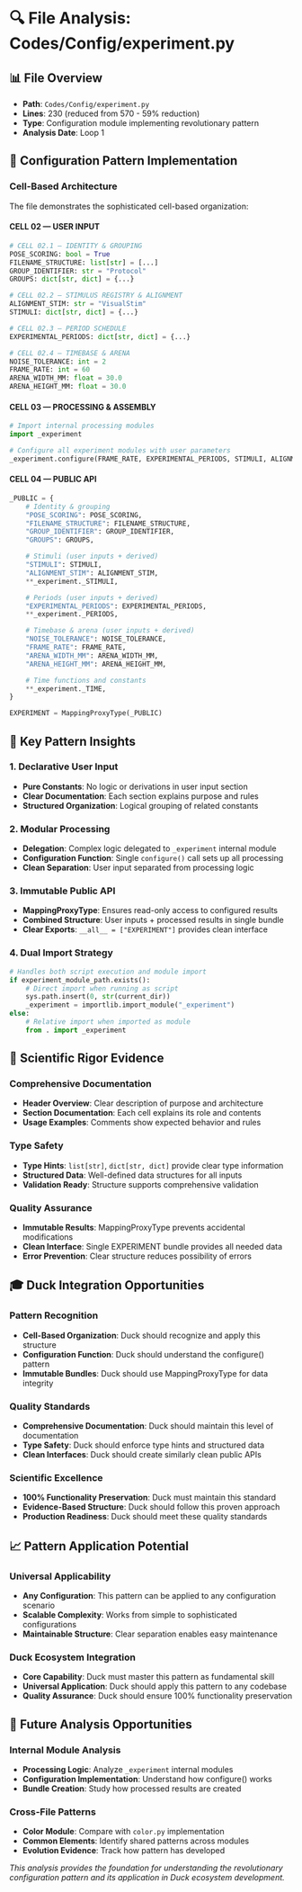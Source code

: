 # 🔍 **File Analysis: Codes/Config/experiment.py**

## 📊 **File Overview**
- **Path**: `Codes/Config/experiment.py`
- **Lines**: 230 (reduced from 570 - 59% reduction)
- **Type**: Configuration module implementing revolutionary pattern
- **Analysis Date**: Loop 1

## 🚀 **Configuration Pattern Implementation**

### **Cell-Based Architecture**
The file demonstrates the sophisticated cell-based organization:

#### **CELL 02 — USER INPUT**
```python
# CELL 02.1 — IDENTITY & GROUPING
POSE_SCORING: bool = True
FILENAME_STRUCTURE: list[str] = [...]
GROUP_IDENTIFIER: str = "Protocol"
GROUPS: dict[str, dict] = {...}

# CELL 02.2 — STIMULUS REGISTRY & ALIGNMENT
ALIGNMENT_STIM: str = "VisualStim"
STIMULI: dict[str, dict] = {...}

# CELL 02.3 — PERIOD SCHEDULE
EXPERIMENTAL_PERIODS: dict[str, dict] = {...}

# CELL 02.4 — TIMEBASE & ARENA
NOISE_TOLERANCE: int = 2
FRAME_RATE: int = 60
ARENA_WIDTH_MM: float = 30.0
ARENA_HEIGHT_MM: float = 30.0
```

#### **CELL 03 — PROCESSING & ASSEMBLY**
```python
# Import internal processing modules
import _experiment

# Configure all experiment modules with user parameters
_experiment.configure(FRAME_RATE, EXPERIMENTAL_PERIODS, STIMULI, ALIGNMENT_STIM)
```

#### **CELL 04 — PUBLIC API**
```python
_PUBLIC = {
    # Identity & grouping
    "POSE_SCORING": POSE_SCORING,
    "FILENAME_STRUCTURE": FILENAME_STRUCTURE,
    "GROUP_IDENTIFIER": GROUP_IDENTIFIER,
    "GROUPS": GROUPS,

    # Stimuli (user inputs + derived)
    "STIMULI": STIMULI,
    "ALIGNMENT_STIM": ALIGNMENT_STIM,
    **_experiment._STIMULI,

    # Periods (user inputs + derived)
    "EXPERIMENTAL_PERIODS": EXPERIMENTAL_PERIODS,
    **_experiment._PERIODS,

    # Timebase & arena (user inputs + derived)
    "NOISE_TOLERANCE": NOISE_TOLERANCE,
    "FRAME_RATE": FRAME_RATE,
    "ARENA_WIDTH_MM": ARENA_WIDTH_MM,
    "ARENA_HEIGHT_MM": ARENA_HEIGHT_MM,

    # Time functions and constants
    **_experiment._TIME,
}

EXPERIMENT = MappingProxyType(_PUBLIC)
```

## 🎯 **Key Pattern Insights**

### **1. Declarative User Input**
- **Pure Constants**: No logic or derivations in user input section
- **Clear Documentation**: Each section explains purpose and rules
- **Structured Organization**: Logical grouping of related constants

### **2. Modular Processing**
- **Delegation**: Complex logic delegated to `_experiment` internal module
- **Configuration Function**: Single `configure()` call sets up all processing
- **Clean Separation**: User input separated from processing logic

### **3. Immutable Public API**
- **MappingProxyType**: Ensures read-only access to configured results
- **Combined Structure**: User inputs + processed results in single bundle
- **Clear Exports**: `__all__ = ["EXPERIMENT"]` provides clean interface

### **4. Dual Import Strategy**
```python
# Handles both script execution and module import
if experiment_module_path.exists():
    # Direct import when running as script
    sys.path.insert(0, str(current_dir))
    _experiment = importlib.import_module("_experiment")
else:
    # Relative import when imported as module
    from . import _experiment
```

## 🔬 **Scientific Rigor Evidence**

### **Comprehensive Documentation**
- **Header Overview**: Clear description of purpose and architecture
- **Section Documentation**: Each cell explains its role and contents
- **Usage Examples**: Comments show expected behavior and rules

### **Type Safety**
- **Type Hints**: `list[str]`, `dict[str, dict]` provide clear type information
- **Structured Data**: Well-defined data structures for all inputs
- **Validation Ready**: Structure supports comprehensive validation

### **Quality Assurance**
- **Immutable Results**: MappingProxyType prevents accidental modifications
- **Clean Interface**: Single EXPERIMENT bundle provides all needed data
- **Error Prevention**: Clear structure reduces possibility of errors

## 🎓 **Duck Integration Opportunities**

### **Pattern Recognition**
- **Cell-Based Organization**: Duck should recognize and apply this structure
- **Configuration Function**: Duck should understand the configure() pattern
- **Immutable Bundles**: Duck should use MappingProxyType for data integrity

### **Quality Standards**
- **Comprehensive Documentation**: Duck should maintain this level of documentation
- **Type Safety**: Duck should enforce type hints and structured data
- **Clean Interfaces**: Duck should create similarly clean public APIs

### **Scientific Excellence**
- **100% Functionality Preservation**: Duck must maintain this standard
- **Evidence-Based Structure**: Duck should follow this proven approach
- **Production Readiness**: Duck should meet these quality standards

## 📈 **Pattern Application Potential**

### **Universal Applicability**
- **Any Configuration**: This pattern can be applied to any configuration scenario
- **Scalable Complexity**: Works from simple to sophisticated configurations
- **Maintainable Structure**: Clear separation enables easy maintenance

### **Duck Ecosystem Integration**
- **Core Capability**: Duck must master this pattern as fundamental skill
- **Universal Application**: Duck should apply this pattern to any codebase
- **Quality Assurance**: Duck should ensure 100% functionality preservation

## 🔮 **Future Analysis Opportunities**

### **Internal Module Analysis**
- **Processing Logic**: Analyze `_experiment` internal modules
- **Configuration Implementation**: Understand how configure() works
- **Bundle Creation**: Study how processed results are created

### **Cross-File Patterns**
- **Color Module**: Compare with `color.py` implementation
- **Common Elements**: Identify shared patterns across modules
- **Evolution Evidence**: Track how pattern has developed

*This analysis provides the foundation for understanding the revolutionary configuration pattern and its application in Duck ecosystem development.*
